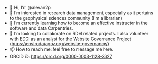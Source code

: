 - 👋 Hi, I’m @alevan2p
- 👀 I’m interested in research data management, especially as it pertains to the geophysical sciences community (I'm a librarian)
- 🌱 I’m currently learning how to become an effective instructor in the software and data Carpentries.
- 💞️ I’m looking to collaborate on RDM related projects. I also volunteer with EDGI as an analyst for the Website Governance Project (https://envirodatagov.org/website-governance/)
- 📫 How to reach me: feel free to message me here.
- ORCID iD: https://orcid.org/0000-0003-1128-3627

<!---
alevan2p/alevan2p is a ✨ special ✨ repository because its `README.md` (this file) appears on your GitHub profile.
You can click the Preview link to take a look at your changes.
--->
